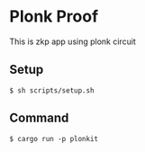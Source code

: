 # Plonk Proof
This is zkp app using plonk circuit

## Setup
```
$ sh scripts/setup.sh
```

## Command
```
$ cargo run -p plonkit
```

